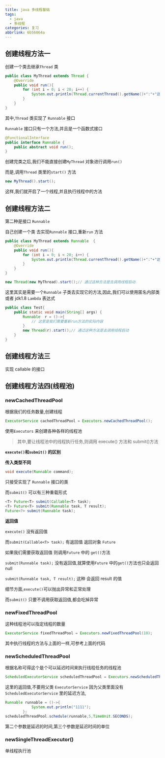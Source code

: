 ```yaml
---
title: java 多线程基础
tags:
  - java
  - 多线程
categories: 复习
abbrlink: 6b56064a
---
```


## 创建线程方法一

创建一个类去继承`Thread` 类

<!-- more -->

```java
public class MyThread extends Thread {
    @Override
    public void run(){
        for (int i = 0; i < 20; i++) {
            System.out.println(Thread.currentThread().getName()+":"+"这里是子线程");
        }
    }
}
```

其中,`Thread` 类实现了 `Runnable` 接口

`Runnable` 接口只有一个方法,并且是一个函数式接口

```java
@FunctionalInterface
public interface Runnable {
    public abstract void run();
}
```

创建完类之后,我们不能直接创建`MyThread` 对象进行调用`run()`

而是,调用`Thread` 类里的`start()` 方法

```java
new MyThread().start();
```

这样,我们就开启了一个线程,并且执行线程中的方法

## 创建线程方法二

第二种是接口 `Runnable`

自己创建一个类 去实现`Runnable` 接口,重新`run` 方法

```java
public class MyThread extends Runnable  {
    @Override
    public void run(){
        for (int i = 0; i < 20; i++) {
            System.out.println(Thread.currentThread().getName()+":"+"这里是子线程");
        }
    }
}
```

```java
new Thread(new MyThread).start();// 通过这种方法是去调用线程启动
```

这里其实是需要一个`Runnable` 子类去实现它的方法,因此,我们可以使用匿名内部类或者 jdk1.8 `Lambda` 表达式

```java
public class Test{
    public static void main(String[] args) {
    	Runnable  r = ()->{
            // 这里是我们需要重新run方法的实际内容
        }
        new Thread(r).start();// 通过这种方法是去调用线程启动
    }
}
```

## 创建线程方法三

实现 callable 的接口

## 创建线程方法四(线程池)

### newCachedThreadPool

根据我们的任务数量,创建线程

```java
ExecutorService cachedThreadPool = Executors.newCachedThreadPool();
```

使用`Executors` 来创建各种各样的线程池

> 其中,要让线程池中的线程执行任务,则调用 execute() 方法和 submit()方法

**`execute()`和`submit()` 的区别**

**传入类型不同**

```java
void execute(Runnable command);
```

只接受实现了 `Runnable` 接口的类

而`submit()` 可以有三种重载形式

```java
<T> Future<T> submit(Callable<T> task);
<T> Future<T> submit(Runnable task, T result);
Future<?> submit(Runnable task);
```

**返回值**

`execute()` 没有返回值

而`submit(Callable<T> task);` 有返回值 返回对象 `Future`

如果我们需要获取返回值 则调用`Future` 中的 `get()`方法

`submit(Runnable task);` 没有返回值,就算使用`Future` 中的`get()`方法也只会返回 null

`submit(Runnable task, T result);` 这种 会返回 result 的值

细节方面,`execute()`可以抛出异常和正常处理

而`submit()` 只要不调用获取返回值,都会吃掉异常

### newFixedThreadPool

这种线程池可以指定线程的数量

```java
ExecutorService fixedThreadPool = Executors.newFixedThreadPool(10);
```

其中执行线程的方法与上面的一样,可参考上面的代码

### newScheduledThreadPool

根据名称可得这个是个可以延迟时间来执行线程任务的线程池

```java
ScheduledExecutorService scheduledThreadPool = Executors.newScheduledThreadPool(10);
```

这里的返回值,不要用父类 `ExecutorService` 因为父类里面没有 `ScheduledExecutorService` 里的延迟方法,

```java
Runnable runnable = ()->{
            System.out.println("1111");
        };
scheduledThreadPool.schedule(runnable,5,TimeUnit.SECONDS);
```

第二个参数是延迟的时间,第三个参数是延迟时间的单位

### newSingleThreadExecutor()

单线程执行池

